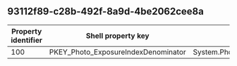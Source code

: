 ## 93112f89-c28b-492f-8a9d-4be2062cee8a

Property identifier | Shell property key | Shell name | Alias
--- | --- | --- | ---
100 | PKEY_Photo_ExposureIndexDenominator | System.Photo.ExposureIndexDenominator | 


